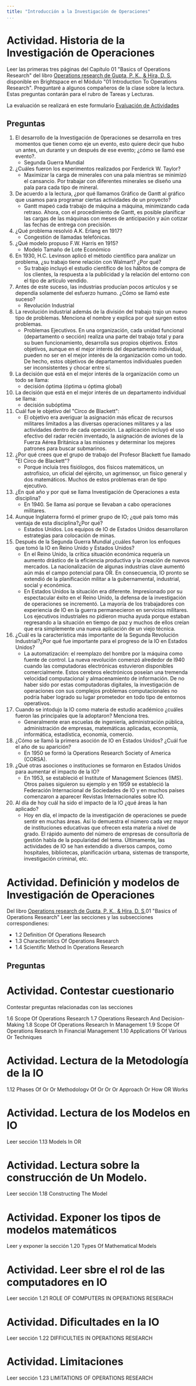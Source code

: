 ```yaml
---
title: "Introducción a la Investigación de Operaciones"
...
```

# Actividad. Historia de la Investigación de Operaciones


Leer las primeras tres páginas del Capítulo 01 "Basics of Operations Research" del libro [Operations research de  Gupta, P. K., & Hira, D. S](https://drive.google.com/uc?id=1b3U_HRWaciFaB5DBY_yoll1UO129p3ZS&export=download), disponible en Brightspace en el Módulo "01 Introduction To Operations Research". Preguntaré a algunos compañeros de la clase sobre la lectura. Estas preguntas contarán para el rubro de Tareas y Lecturas.

La evaluación se realizará en este formulario [Evaluación de Actividades](https://docs.google.com/forms/d/e/1FAIpQLSfc20jxNLV8ua-Km1YyY-50xWEmDqTNRM_J1Tsg_3ruQTKtOA/viewform?usp=pp_url&entry.2103133951=10)

## Preguntas

1. El desarrollo de la Investigación de 0peraciones se desarrolla en tres momentos que tienen como eje un evento, esto quiere decir que hubo un antes, un durante y un después de ese evento; ¿cómo se llamó ese evento?. 
   * Segunda Guerra Mundial
2. ¿Cuáles fueron los experimentos realizados por Ferderick W. Taylor?
   * Maximizar la carga de minerales con una pala mientras se minimizó el cansancio. Por trabajar con diferentes minerales se diseño una pala para cada tipo de mineral.
3. De acuerdo a la lectura, ¿por qué llamamos Gráfico de Gantt al gráfico que usamos para programar ciertas actividades de un proyecto?
   * Gantt mapeó cada trabajo de máquina a máquina, minimizando cada retraso. Ahora, con el procedimiento de Gantt, es posible planificar las cargas de las máquinas con meses de anticipación y aún cotizar las fechas de entrega con precisión.
4. ¿Qué problema resolvió A.K. Erlang en 1917?
   * Congestión de llamadas telefónicas.  
5. ¿Qué modelo propuso F.W. Harris en 1915?
   * Modelo Tamaño de Lote Económico
6. En 1930, H.C. Levinson aplicó el método científico para analizar un problema, ¿su trabajo tiene relación con Walmart? ¿Por qué?
    * Su trabajo incluyó el estudio científico de los hábitos de compra de los clientes, la respuesta a la publicidad y la relación del entorno con el tipo de artículo vendido.
7. Antes de este suceso, las industrias producían pocos artículos y se dependía solamente del esfuerzo humano. ¿Cómo se llamó este suceso?
    * Revolución Industrial
8. La revolución industrial además de la división del trabajo trajo un nuevo tipo de problemas. Menciona el nombre y explica por qué surgen estos problemas.
    * Problemas Ejecutivos. En una organización, cada unidad funcional (departamento o sección) realiza una parte del trabajo total y para su buen funcionamiento, desarrolla sus propios objetivos. Estos objetivos, aunque en el mejor interés del departamento individual, pueden no ser en el mejor interés de la organización como un todo. De hecho, estos objetivos de departamentos individuales pueden ser inconsistentes y chocar entre sí.
9. La decisión que está en el mejor interés de la organización como un todo se llama:
   * decisión óptima (óptima u óptima global)
10. La decisión que está en el mejor interés de un departamento individual se llama:
    * decisión subóptima
11. Cuál fue le objetivo del "Circo de Blackett":
    * El objetivo era averiguar la asignación más eficaz de recursos militares limitados a las diversas operaciones militares y a las actividades dentro de cada operación. La aplicación incluyó el uso efectivo del radar recién inventado, la asignación de aviones de la Fuerza Aérea Británica a las misiones y determinar los mejores patrones para buscar submarinos.
12. ¿Por qué crees que el grupo de trabajo del Profesor Blackett fue llamado "El Circo de Blackett"?
    * Porque incluía tres fisiólogos, dos físicos matemáticos, un astrofísico, un oficial del ejército, un agrimensor, un físico general y dos matemáticos. Muchos de estos problemas eran de tipo ejecutivo.
13. ¿En qué año y por qué se llama Investigación de Operaciones a esta disciplina? 
    * En 1940. Se llama así porque se llevaban a cabo operaciones militares.
14. Aunque Inglaterra formó el primer grupo de IO; ¿qué país tomo más ventaja de esta disciplina?¿Por qué?
    * Estados Unidos. Los equipos de IO de Estados Unidos desarrollaron estrategias para colocación de minas.
15. Después de la Segunda Guerra Mundial ¿cuáles fueron los enfoques que tomó la IO en Reino Unido y Estados Unidos?
    * En el Reino Unido, la crítica situación económica requería un aumento drástico de la eficiencia productiva y la creación de nuevos mercados. La nacionalización de algunas industrias clave aumentó aún más el campo potencial para OR. En consecuencia, IO pronto se extendió de la planificación militar a la gubernamental, industrial, social y económica.
    * En Estados Unidos la situación era diferente. Impresionado por su espectacular éxito en el Reino Unido, la defensa de la investigación de operaciones se incrementó. La mayoría de los trabajadores con experiencia de IO en la guerra permanecieron en servicios militares. Los ejecutivos industriales no pidieron mucha ayuda porque estaban regresando a la situación en tiempo de paz y muchos de ellos creían que era simplemente una nueva aplicación de un viejo técnica.
16. ¿Cuál es la característica más importante de la Segunda Revolución Industrial?¿Por qué fue importante para el progreso de la IO en Estados Unidos?
    * La automatización: el reemplazo del hombre por la máquina como fuente de control. La nueva revolución comenzó alrededor de l940 cuando las computadoras electrónicas estuvieron disponibles comercialmente. Estos cerebros electrónicos poseían una tremenda velocidad computacional y almacenamiento de información. De no haber sido por estas computadoras digitales, la investigación de operaciones con sus complejos problemas computacionales no podría haber logrado su lugar prometedor en todo tipo de entornos operativos.
17. Cuando se intodujo la IO como materia de estudio académico ¿cuáles fueron las principales  que la adoptaron? Menciona tres.
    * Generalmente eran escuelas de ingeniería, administración pública, administración de empresas, matemáticas aplicadas, economía, informática, estadística, economía, comercio.
18. ¿Cómo se llamó la primera asoción de IO en Estados Unidos? ¿Cuál fue el año de su aparición?
    * En 1950 se formó la Operations Research Society of America (CORSA).
19. ¿Qué otras asociones o instituciones se formaron en Estados Unidos para aumentar el impacto de la IO?
    * En 1953, se estableció el Institute of Management Sciences (IMS). Otros países siguieron su ejemplo y en 1959 se estableció la Federación Internacional de Sociedades de IO y en muchos países comenzaron a aparecer Revistas Internacionales sobre IO.
20. Al día de hoy cuál ha sido el impacto de la IO ¿qué áreas la han aplicado?
    * Hoy en día, el impacto de la investigación de operaciones se puede sentir en muchas áreas. Así lo demuestra el número cada vez mayor de instituciones educativas que ofrecen esta materia a nivel de grado. El rápido aumento del número de empresas de consultoría de gestión habla de la popularidad del tema. Últimamente, las actividades de IO se han extendido a diversos campos, como hospitales, bibliotecas, planificación urbana, sistemas de transporte, investigación criminal, etc.

# Actividad. Definición y modelos de Investigación de Operaciones

Del libro [Operations research de  Gupta, P. K., & Hira, D. S](https://drive.google.com/uc?id=1b3U_HRWaciFaB5DBY_yoll1UO129p3ZS&export=download),01 "Basics of Operations Research"   Leer las secciones y las subsecciones correspondienes:

* 1.2 Definition Of Operations Research
* 1.3 Characteristics Of Operations Research
* 1.4 Scientific Method In Operations Research

## Preguntas

# Actividad. Contestar cuestionario

Contestar preguntas relacionadas con las secciones

1.6 Scope Of Operations Research
1.7 Operations Research And Decision-Making
1.8 Scope Of Operations Research In Management
1.9 Scope Of Operations Research In Financial Management
1.10 Applications Of Various Or Techniques

# Actividad. Lectura de la Metodología de la IO

1.12 Phases Of Or Or Methodologv Of Or Or Or Approach Or How OR Works

# Actividad. Lectura de los Modelos en IO

Leer sección 1.13 Models In OR


# Actividad. Lectura sobre la construcción de Un Modelo.

Leer sección 1.18 Constructing The Model

# Actividad. Exponer los tipos de modelos matemáticos
Leer y exponer la sección 1.20 Types Of Mathematical Models

# Actividad. Leer sbre el rol de las computadores en IO

Leer sección 1.21 ROLE OF COMPUTERS IN OPERATIONS RESERACH

# Actividad. Dificultades en la IO

Leer sección 1.22 DIFFICULTIES IN OPERATIONS RESEARCH

# Actividad. Limitaciones

Leer sección 1.23 LIMITATIONS OF OPERATIONS RESEARCH